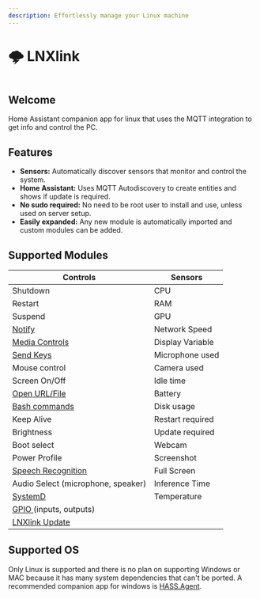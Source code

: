 ```yaml
---
description: Effortlessly manage your Linux machine
---
```


# 🌩 LNXlink

<figure><img src=".gitbook/assets/logo.png" alt=""><figcaption></figcaption></figure>

## Welcome

Home Assistant companion app for linux that uses the MQTT integration to get info and control the PC.

## Features

* **Sensors:** Automatically discover sensors that monitor and control the system.
* **Home Assistant:** Uses MQTT Autodiscovery to create entities and shows if update is required.
* **No sudo required:** No need to be root user to install and use, unless used on server setup.
* **Easily expanded:** Any new module is automatically imported and custom modules can be added.

## Supported Modules

| Controls                                          | Sensors          |
| ------------------------------------------------- | ---------------- |
| Shutdown                                          | CPU              |
| Restart                                           | RAM              |
| Suspend                                           | GPU              |
| [Notify](examples.md#notification)                | Network Speed    |
| [Media Controls](media-player.md)                 | Display Variable |
| [Send Keys](examples.md#keys-send)                | Microphone used  |
| Mouse control                                     | Camera used      |
| Screen On/Off                                     | Idle time        |
| [Open URL/File](examples.md#open-a-url-or-file)   | Battery          |
| [Bash commands](examples.md#bash)                 | Disk usage       |
| Keep Alive                                        | Restart required |
| Brightness                                        | Update required  |
| Boot select                                       | Webcam           |
| Power Profile                                     | Screenshot       |
| [Speech Recognition](examples.md#voice-assistant) | Full Screen      |
| Audio Select (microphone, speaker)                | Inference Time   |
| [SystemD](examples.md#systemd)                    | Temperature      |
| [GPIO ](examples.md#gpio)(inputs, outputs)        |                  |
| [LNXlink Update](examples.md#install-update)      |                  |

## Supported OS

Only Linux is supported and there is no plan on supporting Windows or MAC because it has many system dependencies that can't be ported. A recommended companion app for windows is [HASS.Agent](https://lab02-research.org/hassagent/).

